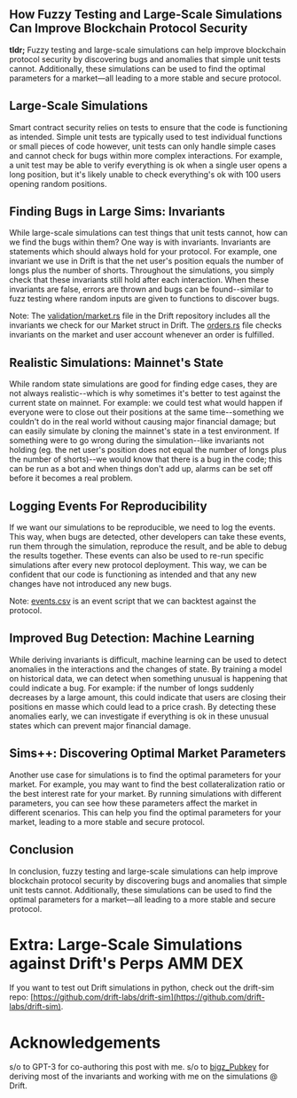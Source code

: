 ## How Fuzzy Testing and Large-Scale Simulations Can Improve Blockchain Protocol Security

**tldr;** Fuzzy testing and large-scale simulations can help improve blockchain protocol security by discovering bugs and anomalies that simple unit tests cannot. Additionally, these simulations can be used to find the optimal parameters for a market—all leading to a more stable and secure protocol.

## Large-Scale Simulations

Smart contract security relies on tests to ensure that the code is functioning as intended. Simple unit tests are typically used to test individual functions or small pieces of code however, unit tests can only handle simple cases and cannot check for bugs within more complex interactions. For example, a unit test may be able to verify everything is ok when a single user opens a long position, but it's likely unable to check everything's ok with 100 users opening random positions. 

## Finding Bugs in Large Sims: Invariants

While large-scale simulations can test things that unit tests cannot, how can we find the bugs within them? One way is with invariants. Invariants are statements which should always hold for your protocol. For example, one invariant we use in Drift is that the net user's position equals the number of longs plus the number of shorts. Throughout the simulations, you simply check that these invariants still hold after each interaction. When these invariants are false, errors are thrown and bugs can be found--similar to fuzz testing where random inputs are given to functions to discover bugs.

Note: The [validation/market.rs](https://github.com/drift-labs/protocol-v2/blob/72090942f5d880179f037911c8688175b74cbdde/programs/clearing_house/src/validation/market.rs#L11) file in the Drift repository includes all the invariants we check for our Market struct in Drift. The [orders.rs](https://github.com/drift-labs/protocol-v2/blob/72090942f5d880179f037911c8688175b74cbdde/programs/clearing_house/src/controller/orders.rs#L661) file checks invariants on the market and user account whenever an order is fulfilled.

## Realistic Simulations: Mainnet's State

While random state simulations are good for finding edge cases, they are not always realistic--which is why sometimes it's better to test against the current state on mainnet. For example: we could test what would happen if everyone were to close out their positions at the same time--something we couldn't do in the real world without causing major financial damage; but can easily simulate by cloning the mainnet's state in a test environment. If something were to go wrong during the simulation--like invariants not holding (eg. the net user's position does not equal the number of longs plus the number of shorts)--we would know that there is a bug in the code; this can be run as a bot and when things don't add up, alarms can be set off before it becomes a real problem.

## Logging Events For Reproducibility 

If we want our simulations to be reproducible, we need to log the events. This way, when bugs are detected, other developers can take these events, run them through the simulation, reproduce the result, and be able to debug the results together. These events can also be used to re-run specific simulations after every new protocol deployment. This way, we can be confident that our code is functioning as intended and that any new changes have not introduced any new bugs.

Note: [events.csv](https://github.com/drift-labs/drift-sim/blob/d5ece09a206570714e1ac1c3b8a897d881c9cded/backtest/examples/tmp/events.csv) is an event script that we can backtest against the protocol.

## Improved Bug Detection: Machine Learning

While deriving invariants is difficult, machine learning can be used to detect anomalies in the interactions and the changes of state. By training a model on historical data, we can detect when something unusual is happening that could indicate a bug. For example: if the number of longs suddenly decreases by a large amount, this could indicate that users are closing their positions en masse which could lead to a price crash. By detecting these anomalies early, we can investigate if everything is ok in these unusual states which can prevent major financial damage.

## Sims++: Discovering Optimal Market Parameters

Another use case for simulations is to find the optimal parameters for your market. For example, you may want to find the best collateralization ratio or the best interest rate for your market. By running simulations with different parameters, you can see how these parameters affect the market in different scenarios. This can help you find the optimal parameters for your market, leading to a more stable and secure protocol.

## Conclusion

In conclusion, fuzzy testing and large-scale simulations can help improve blockchain protocol security by discovering bugs and anomalies that simple unit tests cannot. Additionally, these simulations can be used to find the optimal parameters for a market—all leading to a more stable and secure protocol.

# Extra: Large-Scale Simulations against Drift's Perps AMM DEX

If you want to test out Drift simulations in python, check out the drift-sim repo: [https://github.com/drift-labs/drift-sim](https://github.com/drift-labs/drift-sim). 

# Acknowledgements 

s/o to GPT-3 for co-authoring this post with me.
s/o to [bigz_Pubkey](https://twitter.com/bigz_Pubkey) for deriving most of the invariants and working with me on the simulations @ Drift.
